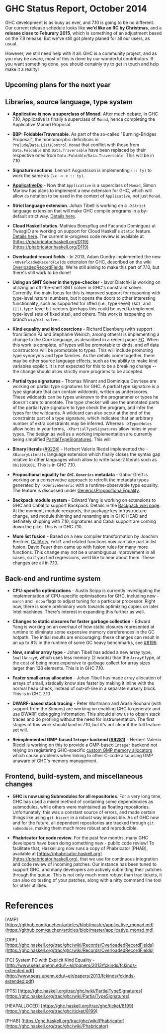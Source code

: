 # GHC Status Report, October 2014


GHC development is as busy as ever, and 7.10 is going to be no different. Our current release schedule looks like **we'd like an RC by Christmas**, and a **release close to Feburary 2015**, which is something of an adjustment based on the 7.8 release. But we've still got plenty planed for all our users, as usual.


However, we still need help with it all. GHC is a community project, and as you may be aware, most of this is done by our wonderful contributors. If you want something done, you should certainly try to get in touch and help make it a reality!

## Upcoming plans for the next year

## Libraries, source language, type system

- **Applicative is now a superclass of Monad**. After much debate, in GHC 7.10, Applicative is finally a superclass of `Monad`, hence completing the Applicative Monad Proposal.

- **BBP: Foldable/Traversable**. As part of the so-called "Burning-Bridges Proposal", the monomorphic definitions in `Prelude`/`Data.List`/`Control.Monad` that conflict with those from `Data.Foldable` and `Data.Traversable` have been replaced by their respective ones from `Data.Foldable`/`Data.Traversable`. This will be in 7.10

- **Signature sections**.  Lennart Augustsson is implementing `(:: ty)` to work the same as `(\x -> x :: ty)`.

- **[ApplicativeDo](applicative-do)** - Now that `Applicative` is a superclass of `Monad`, Simon Marlow has plans to implement a new extension for GHC, which will allow `do` notation to be used in the context of `Applicative`, not just `Monad`.

- **Strict language extension**.  Johan Tibell is working on a `-XStrict` language extension that will make GHC compile programs in a by-default strict way.  [Details here](language-strict).

- **Cloud Haskell statics**.  Mathieu Boespflug and Facundo Domínguez at TweagIO are working on support for Cloud Haskell's `static` feature.  [Details here](static-pointers). The current in-progress code review is available at [https://phabricator.haskell.org/D119](https://phabricator.haskell.org/D119)

- **Overloaded record fields** - In 2013, Adam Gundry implemented the new `-XOverloadedRecordFields` extension for GHC, described on the wiki [OverloadedRecordFields](overloaded-record-fields). We're still aiming to make this part of 7.10, but there's still work to be done!

- **Using an SMT Solver in the type-checker** - Iavor Diatchki is working on utilizing an off-the-shelf SMT solver in GHC's constraint solver. Currently, the main focus for this is improved support for reasoning with type-level natural numbers, but it opens the doors to other interesting functionality, such as supported for lifted (i.e., type-level) `(&&)`, and `(||)`, type-level bit-vectors (perhaps this could be used to implement type-level sets of fixed size), and others.   This work is happening on branch `wip/ext-solver`.

- **Kind equality and kind coercions** - Richard Eisenberg (with support from Simon PJ and Stephanie Weirich, among others) is implementing a change to the Core language, as described in a recent paper [FC](http://www.seas.upenn.edu/~eir/papers/2013/fckinds/fckinds-extended.pdf). When this work is complete, *all* types will be promotable to kinds, and *all* data constructors will be promotable to types. This will include promoting type synonyms and type families. As the details come together, there may be other source language effects, such as the ability to make kind variables explicit. It is not expected for this to be a breaking change -- the change should allow strictly more programs to be accepted.

- **Partial type signatures** - Thomas Winant and Dominique Devriese are working on partial type signatures for GHC. A partial type signature is a type signature that can contain *wildcards*, written as underscores. These wildcards can be types unknown to the programmer or types he doesn't care to annotate. The type checker will use the annotated parts of the partial type signature to type check the program, and infer the types for the wildcards. A wildcard can also occur at the end of the constraints part of a type signature, which indicates that an arbitrary number of extra constraints may be inferred. Whereas `-XTypedHoles` allow holes in your terms, `-XPartialTypeSignatures` allow holes in your types. The design as well as a working implementation are currently being simplified [PartialTypeSignatures](partial-type-signatures). This will 

- **Binary literals** ([\#9224](https://gitlab.haskell.org/ghc/ghc/issues/9224)) - Herbert Valerio Riedel implemented the `-XBinaryLiterals` language extension which finally closes the syntax gap relative to other languages which allow to write base-2 literals such as `0b11001001`. This is in GHC 7.10.

- **Propositional equality for `GHC.Generics` metadata** - Gabor Greif is working on a conservative approach to retrofit the metadata types generated by `-XDeriveGeneric` with a runtime-observable type equality. The feature is discussed under [GenericsPropositionalEquality](generics-propositional-equality).

- **Backpack module system** - Edward Yang is working on extensions to GHC and Cabal to support Backpack.  Details in the [Backpack wiki page](backpack).  At the moment, module reexports, the package key infrastructure change, and module thinning and renaming are in GHC HEAD and definitely shipping with 7.10; signatures and Cabal support are coming down the pike. This is in GHC 7.10.

- **More list fusion** - Based on a new compiler transformation by Joachim Breitner, [CallArity](call-arity), `foldl` and related functions now can take part in list fusion. David Feuer then came up with fusion rules for many more functions. This change may not be a unambiguous improvement in all cases, so if you find regressions, we’d like to hear about them. These changes are all in 7.10.

## Back-end and runtime system

- **CPU-specific optimizations** - Austin Seipp is currently investigating the implementation of CPU-specific optimisations for GHC, including new `-march` and `-mcpu` flags to adjust tuning for a particular processor. Right now, there is some preliminary work towards optimizing copies on later Intel machines. There's interest in expanding this further as well.

- **Changes to static closures for faster garbage collection** - Edward Yang is working on an overhaul of how static closures represented at runtime to eliminate some expensive memory dereferences in the GC hotpath. The initial results are encouraging: these changes can result in an up to 8% in the runtime of some GC heavy benchmarks, see [\#8199](https://gitlab.haskell.org/ghc/ghc/issues/8199).

- **New, smaller array type** - Johan Tibell has added a new array type, `SmallArray#`, which uses less memory (2 words) than the `Array#` type, at the cost of being more expensive to garbage collect for array sizes larger than 128 elements. This is in GHC 7.10.

- **Faster small array allocation** - Johan Tibell has made array allocation of arrays of small, statically know size faster by making it inline with the normal heap check, instead of out-of-line in a separate nursery block. This is in GHC 7.10

- **DWARF-based stack tracing** - Peter Wortmann and Arash Rouhani (with support from the Simons) are working on enabling GHC to generate and use DWARF debugging information. This should allow us to obtain stack traces and do profiling without the need for instrumentation. The first stages of this work should land in 7.10, but it's not clear if the full feature set will.

- **Reimplemented GMP-based `Integer` backend ([\#9281](https://gitlab.haskell.org/ghc/ghc/issues/9281))** - Herbert Valerio Riedel is working on this to provide a GMP-based `Integer` backend not relying on registering GHC-specific [custom GMP memory allocators](https://gmplib.org/manual/Custom-Allocation.html) which cause problems when linking to other C-code also using GMP unaware of GHC's memory management.

## Frontend, build-system, and miscellaneous changes

- **GHC is now using Submodules for all repositories**. For a very long time, GHC has used a mixed method of containing some dependencies as submodules, while others were maintained as floating repositories. Unfortunately, this was a constant source of errors, and made certain things like using `git bisect` in a robust way impossible. As of GHC now and for the future, all dependent repositories are tracked through `git submodule`, making them much more robust and reproducible.

- **Phabricator for code review**. For the past few months, many GHC developers have been doing something new - public code review! To facilitate that, Haskell.org now runs a copy of Phabricator \[PHAB\], available at [https://phabricator.haskell.org](https://phabricator.haskell.org), that we use for continuous integration and code review of incoming patches. Our instance has been tuned to support GHC, and many developers are actively submitting their patches through the queue. This is not only much more robust than trac tickets, it can also do testing of your patches, along with a nifty command line tool for other utilities.

# References



\[AMP\] [https://github.com/quchen/articles/blob/master/applicative_monad.md](https://github.com/quchen/articles/blob/master/applicative_monad.md) 
 
\[ORF\] [https://ghc.haskell.org/trac/ghc/wiki/Records/OverloadedRecordFields](https://ghc.haskell.org/trac/ghc/wiki/Records/OverloadedRecordFields) 

\[FC\] System FC with Explicit Kind Equality - [http://www.seas.upenn.edu/\~eir/papers/2013/fckinds/fckinds-extended.pdf](http://www.seas.upenn.edu/~eir/papers/2013/fckinds/fckinds-extended.pdf) 

\[PTS\] [https://ghc.haskell.org/trac/ghc/wiki/PartialTypeSignatures](https://ghc.haskell.org/trac/ghc/wiki/PartialTypeSignatures) 

\[HEAPALLOCED\] [https://ghc.haskell.org/trac/ghc/ticket/8199](https://ghc.haskell.org/trac/ghc/ticket/8199) 

\[PHAB\] [https://ghc.haskell.org/trac/ghc/wiki/Phabricator](https://ghc.haskell.org/trac/ghc/wiki/Phabricator)



